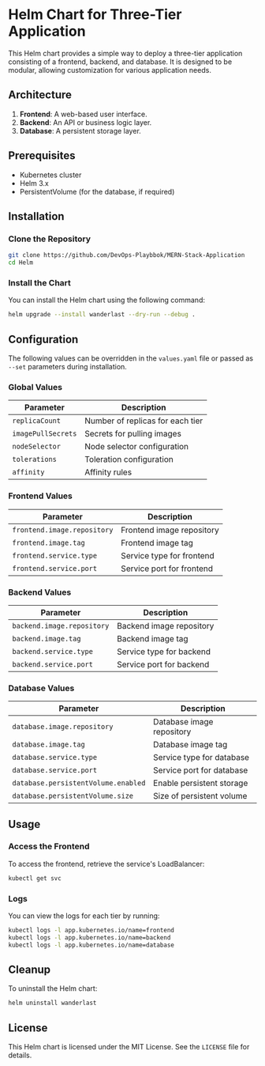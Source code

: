 # Helm Chart for Three-Tier Application

This Helm chart provides a simple way to deploy a three-tier application consisting of a frontend, backend, and database. It is designed to be modular, allowing customization for various application needs.

## Architecture

1. **Frontend**: A web-based user interface.
2. **Backend**: An API or business logic layer.
3. **Database**: A persistent storage layer.

## Prerequisites

- Kubernetes cluster 
- Helm 3.x
- PersistentVolume (for the database, if required)

## Installation

### Clone the Repository

```bash
git clone https://github.com/DevOps-Playbbok/MERN-Stack-Application
cd Helm
```

### Install the Chart

You can install the Helm chart using the following command:

```bash
helm upgrade --install wanderlast --dry-run --debug .
```


## Configuration

The following values can be overridden in the `values.yaml` file or passed as `--set` parameters during installation.

### Global Values

| Parameter                  | Description                         |
|----------------------------|-------------------------------------|
| `replicaCount`             | Number of replicas for each tier   |
| `imagePullSecrets`         | Secrets for pulling images         |
| `nodeSelector`             | Node selector configuration        |
| `tolerations`              | Toleration configuration           |
| `affinity`                 | Affinity rules                     |

### Frontend Values

| Parameter                  | Description                         |
|----------------------------|-------------------------------------|
| `frontend.image.repository`| Frontend image repository           |
| `frontend.image.tag`       | Frontend image tag                  |
| `frontend.service.type`    | Service type for frontend           |
| `frontend.service.port`    | Service port for frontend           |

### Backend Values

| Parameter                  | Description                         |
|----------------------------|-------------------------------------|
| `backend.image.repository` | Backend image repository            |
| `backend.image.tag`        | Backend image tag                   |
| `backend.service.type`     | Service type for backend            |
| `backend.service.port`     | Service port for backend            |

### Database Values

| Parameter                  | Description                         |
|----------------------------|-------------------------------------|
| `database.image.repository`| Database image repository           |
| `database.image.tag`       | Database image tag                  |
| `database.service.type`    | Service type for database           |
| `database.service.port`    | Service port for database           |
| `database.persistentVolume.enabled` | Enable persistent storage  |
| `database.persistentVolume.size`    | Size of persistent volume  |

## Usage

### Access the Frontend

To access the frontend, retrieve the service's LoadBalancer:

```bash
kubectl get svc 
```

### Logs

You can view the logs for each tier by running:

```bash
kubectl logs -l app.kubernetes.io/name=frontend
kubectl logs -l app.kubernetes.io/name=backend
kubectl logs -l app.kubernetes.io/name=database
```

## Cleanup

To uninstall the Helm chart:

```bash
helm uninstall wanderlast
```

## License

This Helm chart is licensed under the MIT License. See the `LICENSE` file for details.
